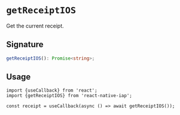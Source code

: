 # `getReceiptIOS`

Get the current receipt.

## Signature

```ts
getReceiptIOS(): Promise<string>;
```

## Usage

```tsx
import {useCallback} from 'react';
import {getReceiptIOS} from 'react-native-iap';

const receipt = useCallback(async () => await getReceiptIOS());
```
